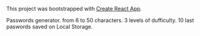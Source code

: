 This project was bootstrapped with [Create React App](https://github.com/facebook/create-react-app).

Passwords generator. from 6 to 50 characters. 3 levels of dufficulty. 10 last paswords saved on Local Storage.
